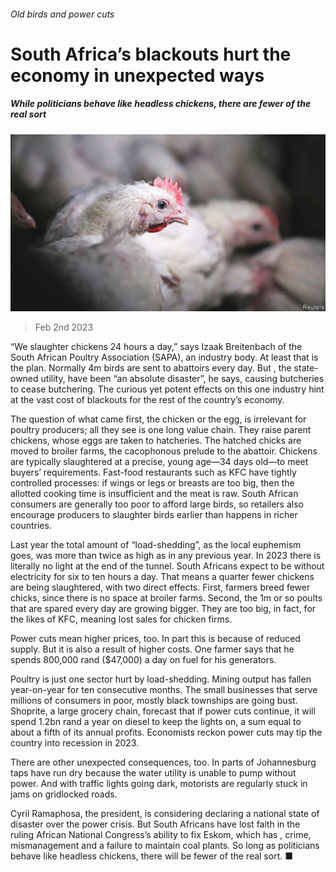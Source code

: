 ###### Old birds and power cuts

# South Africa’s blackouts hurt the economy in unexpected ways 

##### While politicians behave like headless chickens, there are fewer of the real sort 

![image](images/20230204_MAP003.jpg) 

> Feb 2nd 2023 

“We slaughter chickens 24 hours a day,” says Izaak Breitenbach of the South African Poultry Association (SAPA), an industry body. At least that is the plan. Normally 4m birds are sent to abattoirs every day. But , the state-owned utility, have been “an absolute disaster”, he says, causing butcheries to cease butchering. The curious yet potent effects on this one industry hint at the vast cost of blackouts for the rest of the country’s economy. 

The question of what came first, the chicken or the egg, is irrelevant for poultry producers; all they see is one long value chain. They raise parent chickens, whose eggs are taken to hatcheries. The hatched chicks are moved to broiler farms, the cacophonous prelude to the abattoir. Chickens are typically slaughtered at a precise, young age—34 days old—to meet buyers’ requirements. Fast-food restaurants such as KFC have tightly controlled processes: if wings or legs or breasts are too big, then the allotted cooking time is insufficient and the meat is raw. South African consumers are generally too poor to afford large birds, so retailers also encourage producers to slaughter birds earlier than happens in richer countries. 

Last year the total amount of “load-shedding”, as the local euphemism goes, was more than twice as high as in any previous year. In 2023 there is literally no light at the end of the tunnel. South Africans expect to be without electricity for six to ten hours a day. That means a quarter fewer chickens are being slaughtered, with two direct effects. First, farmers breed fewer chicks, since there is no space at broiler farms. Second, the 1m or so poults that are spared every day are growing bigger. They are too big, in fact, for the likes of KFC, meaning lost sales for chicken firms. 

Power cuts mean higher prices, too. In part this is because of reduced supply. But it is also a result of higher costs. One farmer says that he spends 800,000 rand ($47,000) a day on fuel for his generators. 

Poultry is just one sector hurt by load-shedding. Mining output has fallen year-on-year for ten consecutive months. The small businesses that serve millions of consumers in poor, mostly black townships are going bust. Shoprite, a large grocery chain, forecast that if power cuts continue, it will spend 1.2bn rand a year on diesel to keep the lights on, a sum equal to about a fifth of its annual profits. Economists reckon power cuts may tip the country into recession in 2023. 

There are other unexpected consequences, too. In parts of Johannesburg taps have run dry because the water utility is unable to pump without power. And with traffic lights going dark, motorists are regularly stuck in jams on gridlocked roads.

Cyril Ramaphosa, the president, is considering declaring a national state of disaster over the power crisis. But South Africans have lost faith in the ruling African National Congress’s ability to fix Eskom, which has , crime, mismanagement and a failure to maintain coal plants. So long as politicians behave like headless chickens, there will be fewer of the real sort. ■

